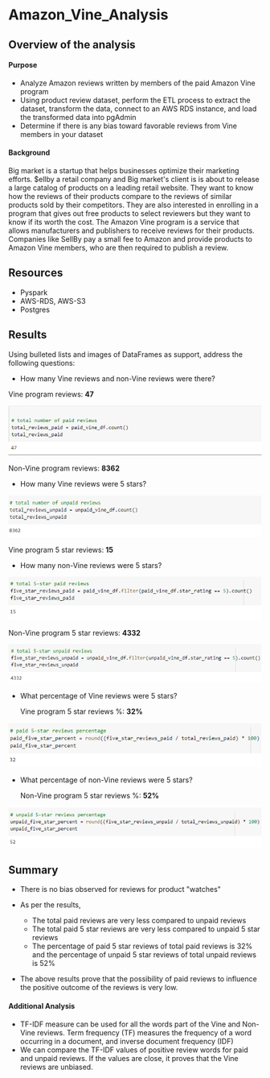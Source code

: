 # Amazon_Vine_Analysis

## Overview of the analysis

#### Purpose
- Analyze Amazon reviews written by members of the paid Amazon Vine program
- Using product review dataset, perform the ETL process to extract the dataset, transform the data, connect to an AWS RDS instance, and load the transformed data into pgAdmin
- Determine if there is any bias toward favorable reviews from Vine members in your dataset

#### Background
Big market is a startup that helps businesses optimize their marketing efforts. $ellby a retail company and Big market's client is is about to release a large catalog of products on a leading retail website. They want to know how the reviews of their products compare to the reviews of similar products sold by their competitors. They are also interested in enrolling in a program that gives out free products to select reviewers but they want to know if its worth the cost.
The Amazon Vine program is a service that allows manufacturers and publishers to receive reviews for their products. Companies like SellBy pay a small fee to Amazon and provide products to Amazon Vine members, who are then required to publish a review.

## Resources
- Pyspark
- AWS-RDS, AWS-S3
- Postgres

## Results
Using bulleted lists and images of DataFrames as support, address the following questions:

- How many Vine reviews and non-Vine reviews were there?

 Vine program reviews: **47** 
  
  ![Vine program reviews](https://github.com/Sheetaltkr/Amazon_Vine_Analysis/blob/main/Resources/total_paid_reviews.png)
  
  Non-Vine program reviews: **8362**
 
 - How many Vine reviews were 5 stars?

 ![Non_Vine program reviews](https://github.com/Sheetaltkr/Amazon_Vine_Analysis/blob/main/Resources/total_unpaid_reviews.png)
 
  Vine program 5 star reviews: **15**
  
- How many non-Vine reviews were 5 stars?

 ![Vine program 5_star_reviews](https://github.com/Sheetaltkr/Amazon_Vine_Analysis/blob/main/Resources/total_paid_reviews_5_star.png)
 
  Non-Vine program 5 star reviews: **4332**
  
 ![Non_Vine program 5_star_reviews](https://github.com/Sheetaltkr/Amazon_Vine_Analysis/blob/main/Resources/total_unpaid_reviews_5_star.png)
  
- What percentage of Vine reviews were 5 stars?

  Vine program 5 star reviews %: **32%**
  
 ![Vine program 5_star_reviews%](https://github.com/Sheetaltkr/Amazon_Vine_Analysis/blob/main/Resources/paid_reviews_5_star_prcnt.png)

- What percentage of non-Vine reviews were 5 stars?

  Non-Vine program 5 star reviews %: **52%**

![Non_Vine program 5_star_reviews%](https://github.com/Sheetaltkr/Amazon_Vine_Analysis/blob/main/Resources/unpaid_reviews_5_star_prcnt.png)
  
## Summary
 
-  There is no bias observed for reviews for product "watches"
-  As per the results, 
   - The total paid reviews are very less compared to unpaid reviews
   - The total paid 5 star reviews are very less compared to unpaid  5 star reviews
   - The percentage of paid 5 star reviews of total paid reviews is 32% and the percentage of unpaid 5 star reviews of total unpaid reviews is 52%
 
 - The above results prove that the possibility of paid reviews to influence the positive outcome of the reviews is very low.

#### Additional Analysis
 - TF-IDF measure can be used for all the words part of the Vine and Non-Vine reviews.
   Term frequency (TF) measures the frequency of a word occurring in a document, and inverse document frequency (IDF)
 - We can compare the TF-IDF values of positive review words for paid and unpaid reviews. If the values are close, it proves that the Vine reviews are unbiased.




